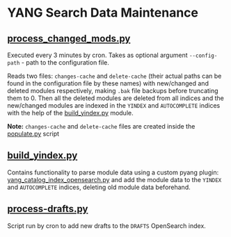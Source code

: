 # YANG Search Data Maintenance

## [process_changed_mods.py](https://github.com/YangCatalog/backend/blob/master/opensearch_indexing/process_changed_mods.py)

Executed every 3 minutes by cron. Takes as optional argument `--config-path` - path to the configuration file.

Reads two files: `changes-cache` and `delete-cache` (their actual paths can be found in the configuration file by these names)
with new/changed and deleted modules respectively, making `.bak` file backups before truncating them to 0. Then all the deleted
modules are deleted from all indices and the new/changed modules are indexed in the `YINDEX` and `AUTOCOMPLETE` indices
with the help of the [build_yindex.py](https://github.com/YangCatalog/backend/blob/master/opensearch_indexing/build_yindex.py) module.

**Note:** `changes-cache` and `delete-cache` files are created inside the
[populate.py](https://github.com/YangCatalog/backend/blob/master/parseAndPopulate/populate.py) script

## [build_yindex.py](https://github.com/YangCatalog/backend/blob/master/opensearch_indexing/build_yindex.py)

Contains functionality to parse module data using a custom pyang plugin: [yang_catalog_index_opensearch.py](https://github.com/YangCatalog/backend/blob/master/opensearch_indexing/pyang_plugin/yang_catalog_index_opensearch.py)
and add the module data to the `YINDEX` and `AUTOCOMPLETE` indices, deleting old module data beforehand.

## [process-drafts.py](https://github.com/YangCatalog/backend/blob/master/opensearch_indexing/process-drafts.py)

Script run by cron to add new drafts to the `DRAFTS` OpenSearch index.
